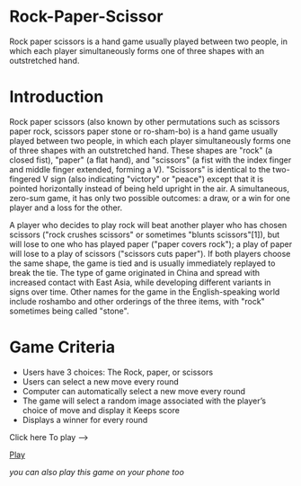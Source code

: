 # Rock-Paper-Scissor
Rock paper scissors is a hand game usually played between two people, in which each player simultaneously forms one of three shapes with an outstretched hand. 

<h1>Introduction</h1>
<p>Rock paper scissors (also known by other permutations such as scissors paper rock, scissors paper stone or ro-sham-bo) is a hand game usually played between two people, in which each player simultaneously forms one of three shapes with an outstretched hand. These shapes are "rock" (a closed fist), "paper" (a flat hand), and "scissors" (a fist with the index finger and middle finger extended, forming a V). "Scissors" is identical to the two-fingered V sign (also indicating "victory" or "peace") except that it is pointed horizontally instead of being held upright in the air. A simultaneous, zero-sum game, it has only two possible outcomes: a draw, or a win for one player and a loss for the other.

A player who decides to play rock will beat another player who has chosen scissors ("rock crushes scissors" or sometimes "blunts scissors"[1]), but will lose to one who has played paper ("paper covers rock"); a play of paper will lose to a play of scissors ("scissors cuts paper"). If both players choose the same shape, the game is tied and is usually immediately replayed to break the tie. The type of game originated in China and spread with increased contact with East Asia, while developing different variants in signs over time. Other names for the game in the English-speaking world include roshambo and other orderings of the three items, with "rock" sometimes being called "stone". </p>


<h1>Game Criteria</h1>
<ul>
<li>Users have 3 choices: The Rock, paper, or scissors</li>
<li>Users can select a new move every round</li>
<li>Computer can automatically select a new move every round</li>
<li>The game will select a random image associated with the player’s choice of move and display it
Keeps score</li>
<li>Displays a winner for every round</li>
</ul>

<p>Click here To play --></p>
<a href="https://ayushi1309.github.io/The-Rock-Paper-Scissor-Game/rps.html">Play</a>

*you can also play this game on your phone too*

